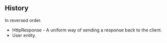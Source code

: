 History
-------
In reversed order.

* HttpResponse - A uniform way of sending a response back to the client.
* User entity.
